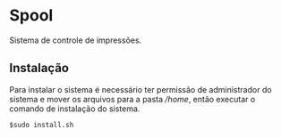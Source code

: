 # Spool

Sistema de controle de impressões.

## Instalação

Para instalar o sistema é necessário ter permissão de administrador do sistema e mover os arquivos para a pasta */home*, então executar o comando de instalação do sistema.

```
$sudo install.sh
```

